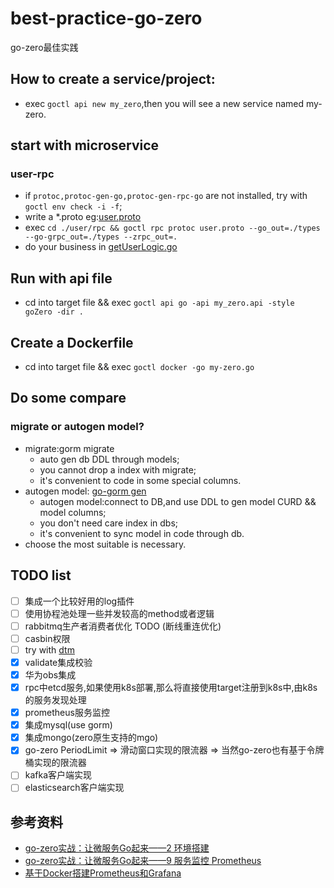 # best-practice-go-zero

go-zero最佳实践

## How to create a service/project:

- exec `goctl api new my_zero`,then you will see a new service named my-zero.

## start with microservice

### user-rpc

- if `protoc,protoc-gen-go,protoc-gen-rpc-go` are not installed, try with `goctl env check -i -f`;
- write a *.proto eg:[user.proto](./user/rpc/user.proto)
- exec `cd ./user/rpc && goctl rpc protoc user.proto --go_out=./types --go-grpc_out=./types --zrpc_out=.`
- do your business in [getUserLogic.go](./user/rpc/internal/logic/getUserLogic.go)

## Run with api file

- cd into target file && exec `goctl api go -api my_zero.api -style goZero -dir .`

## Create a Dockerfile

- cd into target file && exec `goctl docker -go my-zero.go`

## Do some compare

### migrate or autogen model?

- migrate:gorm migrate
    - auto gen db DDL through models;
    - you cannot drop a index with migrate;
    - it's convenient to code in some special columns.
- autogen model: [go-gorm gen](https://github.com/go-gorm/gen/blob/master/README.ZH_CN.md#create-record)
    - autogen model:connect to DB,and use DDL to gen model CURD && model columns;
    - you don't need care index in dbs;
    - it's convenient to sync model in code through db.
- choose the most suitable is necessary.

## TODO list

+ [ ] 集成一个比较好用的log插件
+ [ ] 使用协程池处理一些并发较高的method或者逻辑
+ [ ] rabbitmq生产者消费者优化 TODO (断线重连优化)
+ [ ] casbin权限
+ [ ] try with [dtm](https://github.com/dtm-labs/dtm)
+ [x] validate集成校验
+ [x] 华为obs集成
+ [x] rpc中etcd服务,如果使用k8s部署,那么将直接使用target注册到k8s中,由k8s的服务发现处理
+ [x] prometheus服务监控
+ [x] 集成mysql(use gorm)
+ [x] 集成mongo(zero原生支持的mgo)
+ [x] go-zero PeriodLimit => 滑动窗口实现的限流器 => 当然go-zero也有基于令牌桶实现的限流器
+ [ ] kafka客户端实现
+ [ ] elasticsearch客户端实现

## 参考资料

- [go-zero实战：让微服务Go起来——2 环境搭建](https://juejin.cn/post/7036010137408143373#heading-4)
- [go-zero实战：让微服务Go起来——9 服务监控 Prometheus](https://juejin.cn/post/7044509187027501063)
- [基于Docker搭建Prometheus和Grafana](https://www.cnblogs.com/xiao987334176/p/9930517.html#autoid-3-0-0)